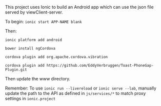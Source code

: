This project uses Ionic to build an Android app which can use the json file served by viewClient-server.

To begin:
`ionic start APP-NAME blank`

Then:

`ionic platform add android`

`bower install ngCordova`

`cordova plugin add org.apache.cordova.vibration`

`cordova plugin add https://github.com/EddyVerbruggen/Toast-PhoneGap-Plugin.git`

Then update the www directory.

Remember:
To use `ionic run --livereload` or `ionic serve --lab`, manually update the path to the API as defined in `js/services/*` to match proxy settings in `ionic.project`
